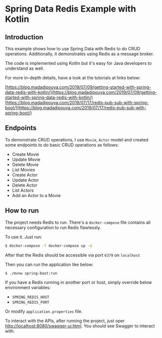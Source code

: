 # Spring Data Redis Example with Kotlin

## Introduction

This example shows how to use Spring Data with Redis to do CRUD operations. Additionally, it demonstrates using Redis as a message broker.

The code is implemented using Kotlin but it's easy for Java developers to understand as well.

For more in-depth details, have a look at the tutorials at links below:

[https://blog.madadipouya.com/2019/07/09/getting-started-with-spring-data-redis-with-kotlin/](https://blog.madadipouya.com/2019/07/09/getting-started-with-spring-data-redis-with-kotlin/)
[https://blog.madadipouya.com/2019/07/17/redis-pub-sub-with-spring-boot/](https://blog.madadipouya.com/2019/07/17/redis-pub-sub-with-spring-boot/)

## Endpoints

To demonstrate CRUD operations, I use `Movie`, `Actor` model and created some endpoints to do basic CRUD operations as follows:

- Create Movie
- Update Movie
- Delete Movie
- List Movies
- Create Actor
- Update Actor
- Delete Actor
- List Actors
- Add an Actor to a Movie 
 
## How to run

The project needs Redis to run. There's a `docker-compose` file contains all necessary configuration to run Redis flawlessly.

To use it. Just run:

```bash
$ docker-compose -f docker-compose up -d
``` 

After that the Redis should be accessible via port `6379` on `localhost` 

Then you can run the application like below:

```bash
$ ./mvnw spring-boot:run
```

If you have a Redis running in another port or host, simply override below environment variables:

- `SPRING_REDIS_HOST`
- `SPRING_REDIS_PORT`

Or modify `application.properties` file.

To interact with the APIs, after running the project, just oper [http://localhost:8080/swagger-ui.html](http://localhost:8080/swagger-ui.html). You should see Swagger to interact with.
